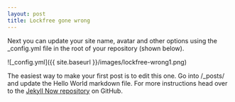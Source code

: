 ```yaml
---
layout: post
title: Lockfree gone wrong 
---
```


Next you can update your site name, avatar and other options using the _config.yml file in the root of your repository (shown below).

![_config.yml]({{ site.baseurl }}/images/lockfree-wrong1.png)

The easiest way to make your first post is to edit this one. Go into /_posts/ and update the Hello World markdown file. For more instructions head over to the [Jekyll Now repository](https://github.com/barryclark/jekyll-now) on GitHub.
